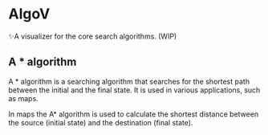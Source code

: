 # AlgoV
✨A visualizer for the core search algorithms. (WIP)


## A * algorithm

A * algorithm is a searching algorithm that searches for the shortest path between the initial and the final state. It is used in various applications, such as maps.

In maps the A* algorithm is used to calculate the shortest distance between the source (initial state) and the destination (final state).

